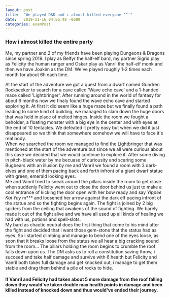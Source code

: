 ```yaml
---
layout: post
title:  "We played D&D and i almost killed everyone ^^'"
date:   2019-11-16 04:56:48 -0600
categories: examPost
---
```

### How i almost killed the entire party

Me, my partner and 2 of my friends have been playing Dungeons & Dragons since spring 2019. I play as Belfyr the half-elf bard, my partner Sigrid play as Felicity the human ranger and Oskar play as Vanril the half-elf monk and then we have Joakim as the DM. We've played roughly 1-2 times each month for about 6h each time. 

At the start of the adventure we got a quest from a dwarf named Gundren Rockseeker to search for a cave called 'Wave echo cave' and a 1-handed mace called 'Lightbringer'. After running around in the world of fantasy for about 6 months now we finaly found the wave echo cave and started exploring it. At first it did seem like a huge maze but we finally found a path leading to some kind of building, we managed to slam down the huge doors that was held in place of melted hinges. Inside the room we fought a beholder, a floating monster with a big eye in the center and with eyes at the end of 10 tentacles. We defeated it pretty easy but when we did it just disappeared so we think that somewhere somehow we will have to face it's real body.  
When we searched the room we managed to find the Lightbringer that was mentioned at the start of the adventure but since we all were curious about this cave we decided that we would continue to explore it. After some diving in pitch-black water by me becuase of curiousity and scaring some Bugbears with an illusion by me and Vanril we found a room with 3 dark-elves and one of them pacing back and forth infront of a giant dwarf statue with green, emerald looking eyes.  
Me and Vanril tried to sneak around the pillars inside the room to get close when suddenly Felicity went out to close the door behind us just to make a cool entrance of kicking the door open with her bow ready and say *Yippee Kai Yay* m*** and loosened her arrow against the dark elf pacing infront of the statue and so the fighting begins again. The fight is joined by 2 big spiders from the ceiling that awakens of the sound of fighting. We barely made it out of the fight alive and we have all used up all kinds of healing we had with us, potions and spell-slots.  
My bard as chaotic neutral does the first thing that come to his mind after the fight and decided that i want those gem-stone that the status had as eyes. So i started climbing and manage to bend one of the eyes loose, as soon that it breaks loose from the status we all hear a big cracking sound from the room... The pillars holding the room begins to crumble the roof falls down upon us. The DM asks us to roll a constitution saving throw, i succeed and take half damage and survive with 6 health but Felicity and Vanril both takes full damage and get knocked out, i manage to get them stable and drag them behind a pile of rocks to hide.  
#### If Vanril and Felicity had taken about 5 more damage from the roof falling down they would've taken double max health points in damage and been killed instead of knocked down and thus would've ended their journey.

